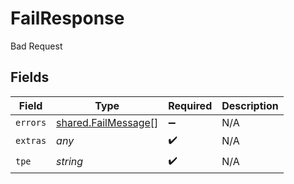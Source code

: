 # FailResponse

Bad Request


## Fields

| Field                                                             | Type                                                              | Required                                                          | Description                                                       |
| ----------------------------------------------------------------- | ----------------------------------------------------------------- | ----------------------------------------------------------------- | ----------------------------------------------------------------- |
| `errors`                                                          | [shared.FailMessage](../../../sdk/models/shared/failmessage.md)[] | :heavy_minus_sign:                                                | N/A                                                               |
| `extras`                                                          | *any*                                                             | :heavy_check_mark:                                                | N/A                                                               |
| `tpe`                                                             | *string*                                                          | :heavy_check_mark:                                                | N/A                                                               |